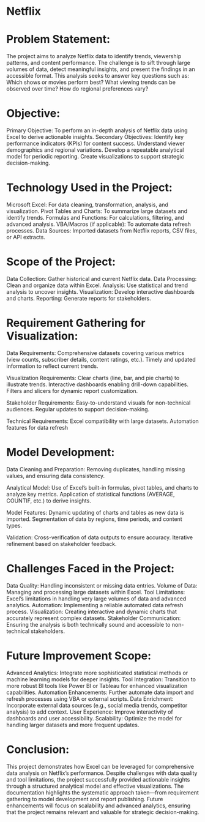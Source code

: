 # Netflix

# Problem Statement:
The project aims to analyze Netflix data to identify trends, viewership patterns, and content performance. The challenge is to sift through large volumes of data, detect meaningful insights, and present the findings in an accessible format. This analysis seeks to answer key questions such as: Which shows or movies perform best? What viewing trends can be observed over time? How do regional preferences vary?

# Objective:
Primary Objective: To perform an in-depth analysis of Netflix data using Excel to derive actionable insights.
Secondary Objectives:
Identify key performance indicators (KPIs) for content success.
Understand viewer demographics and regional variations.
Develop a repeatable analytical model for periodic reporting.
Create visualizations to support strategic decision-making.

# Technology Used in the Project:
Microsoft Excel: For data cleaning, transformation, analysis, and visualization.
Pivot Tables and Charts: To summarize large datasets and identify trends.
Formulas and Functions: For calculations, filtering, and advanced analysis.
VBA/Macros (if applicable): To automate data refresh processes.
Data Sources: Imported datasets from Netflix reports, CSV files, or API extracts.

# Scope of the Project:
Data Collection: Gather historical and current Netflix data.
Data Processing: Clean and organize data within Excel.
Analysis: Use statistical and trend analysis to uncover insights.
Visualization: Develop interactive dashboards and charts.
Reporting: Generate reports for stakeholders.

# Requirement Gathering for Visualization:
Data Requirements:
Comprehensive datasets covering various metrics (view counts, subscriber details, content ratings, etc.).
Timely and updated information to reflect current trends.

Visualization Requirements:
Clear charts (line, bar, and pie charts) to illustrate trends.
Interactive dashboards enabling drill-down capabilities.
Filters and slicers for dynamic report customization.

Stakeholder Requirements:
Easy-to-understand visuals for non-technical audiences.
Regular updates to support decision-making.

Technical Requirements:
Excel compatibility with large datasets.
Automation features for data refresh


# Model Development:
Data Cleaning and Preparation:
Removing duplicates, handling missing values, and ensuring data consistency.

Analytical Model:
Use of Excel’s built-in formulas, pivot tables, and charts to analyze key metrics.
Application of statistical functions (AVERAGE, COUNTIF, etc.) to derive insights.

Model Features:
Dynamic updating of charts and tables as new data is imported.
Segmentation of data by regions, time periods, and content types.

Validation:
Cross-verification of data outputs to ensure accuracy.
Iterative refinement based on stakeholder feedback.


# Challenges Faced in the Project:
Data Quality: Handling inconsistent or missing data entries.
Volume of Data: Managing and processing large datasets within Excel.
Tool Limitations: Excel’s limitations in handling very large volumes of data and advanced analytics.
Automation: Implementing a reliable automated data refresh process.
Visualization: Creating interactive and dynamic charts that accurately represent complex datasets.
Stakeholder Communication: Ensuring the analysis is both technically sound and accessible to non-technical stakeholders.

 # Future Improvement Scope:
Advanced Analytics: Integrate more sophisticated statistical methods or machine learning models for deeper insights.
Tool Integration: Transition to more robust BI tools like Power BI or Tableau for enhanced visualization capabilities.
Automation Enhancements: Further automate data import and refresh processes using VBA or external scripts.
Data Enrichment: Incorporate external data sources (e.g., social media trends, competitor analysis) to add context.
User Experience: Improve interactivity of dashboards and user accessibility.
Scalability: Optimize the model for handling larger datasets and more frequent updates.

 # Conclusion:
This project demonstrates how Excel can be leveraged for comprehensive data analysis on Netflix’s performance. Despite challenges with data quality and tool limitations, the project successfully provided actionable insights through a structured analytical model and effective visualizations. The documentation highlights the systematic approach taken—from requirement gathering to model development and report publishing. Future enhancements will focus on scalability and advanced analytics, ensuring that the project remains relevant and valuable for strategic decision-making.





